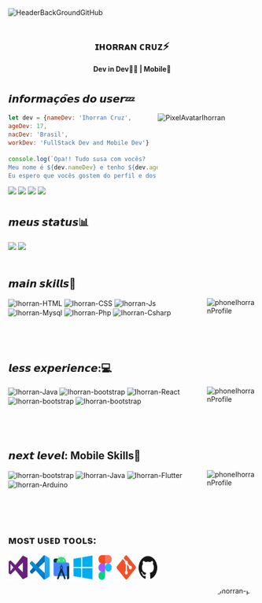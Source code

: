 <img align="center" alt="HeaderBackGroundGitHub" src="https://user-images.githubusercontent.com/92957629/208683575-d6ed4676-6a33-4adf-bad3-96d5b6601a6f.png" />
<br><br>


<h2 align="center"><b>ɪʜᴏʀʀᴀɴ ᴄʀᴜᴢ⚡</b></h2>
<p align="center"><b> Dev in Dev👨‍💻 | Mobile📱</b></p>

#

## 𝙞𝙣𝙛𝙤𝙧𝙢𝙖𝙘̧𝙤̃𝙚𝙨 𝙙𝙤 𝙪𝙨𝙚𝙧💤
<img src="https://user-images.githubusercontent.com/92957629/208686339-a1487ee5-a983-45ba-94c2-8c1d738d5f59.png" alt="PixelAvatarIhorran" style="width: 200px" align="right" />

```javascript
let dev = {nameDev: 'Ihorran Cruz',
ageDev: 17,
nacDev: 'Brasil',
workDev: 'FullStack Dev and Mobile Dev'}

console.log(`Opa!! Tudo susa com vocês?
Meu nome é ${dev.nameDev} e tenho ${dev.ageDev} anos, sou do ${dev.nacDev}! E estou estudando para ser um ${dev.workDev}, 
Eu espero que vocês gostem do perfil e dos projetos!!😁`)
```

<a href="https://www.instagram.com/iho.code/" target="_blank"><img src="https://img.shields.io/badge/-Instagram-%23E4405F?style=for-the-badge&logo=instagram&logoColor=white" target="_blank"></a> 
<a href="https://www.linkedin.com/in/ihorran-cruz-916647244/" target="_blank"><img src="https://img.shields.io/badge/LinkedIn-0077B5?style=for-the-badge&logo=linkedin&logoColor=white" target="_blank"></a>
<a href="https://stackoverflow.com/users/19498229/ihorran-cruz" target="_blank"><img src="https://img.shields.io/badge/Stack_Overflow-FE7A16?style=for-the-badge&logo=stack-overflow&logoColor=white" target="_blank"></a>
<a href="https://twitter.com/ihorran3" target="_blank"><img src="https://img.shields.io/badge/Twitter-1DA1F2?style=for-the-badge&logo=twitter&logoColor=white" target="_blank"></a> 

#

## 𝙢𝙚𝙪𝙨 𝙨𝙩𝙖𝙩𝙪𝙨📊
<img height="160em" src="https://github-readme-stats.vercel.app/api?username=ihorrandev&show_icons=true&theme=github_dark&include_all_commits=true&count_private=true" align="center"/>  <img height="160em" src="https://github-readme-stats.vercel.app/api/top-langs/?username=ihorrandev&layout=compact&langs_count=7&theme=github_dark" align="center"/>
<br><br>
#


## 𝙢𝙖𝙞𝙣 𝙨𝙠𝙞𝙡𝙡𝙨🏅
<img src="https://user-images.githubusercontent.com/92957629/208699330-399d891f-a49d-48de-bbad-a339716ca748.png" alt="phoneIhorranProfile" style="width: 100px" align="right"/>

<img align="center" alt="Ihorran-HTML" src="https://img.shields.io/badge/HTML5-E34F26?style=for-the-badge&logo=html5&logoColor=white">  <img align="center" alt="Ihorran-CSS" src="https://img.shields.io/badge/CSS3-1572B6?style=for-the-badge&logo=css3&logoColor=white">  <img align="center" alt="Ihorran-Js" src="https://img.shields.io/badge/JavaScript-F7DF1E?style=for-the-badge&logo=javascript&logoColor=black"> <img align="center" alt="Ihorran-Mysql" src="https://img.shields.io/badge/MySQL-00000F?style=for-the-badge&logo=mysql&logoColor=white">  <img align="center" alt="Ihorran-Php" src="https://img.shields.io/badge/PHP-777BB4?style=for-the-badge&logo=php&logoColor=white"> <img align="center" alt="Ihorran-Csharp" src="https://img.shields.io/badge/C%23-239120?style=for-the-badge&logo=c-sharp&logoColor=white">
<br><br><br><br>

#

## 𝙡𝙚𝙨𝙨 𝙚𝙭𝙥𝙚𝙧𝙞𝙚𝙣𝙘𝙚:💻
<img src="https://user-images.githubusercontent.com/92957629/208698926-d27dcb9b-9904-4be7-b94f-e08355dfb889.png" alt="phoneIhorranProfile" style="width: 100px" align="right"/>

<img align="center" alt="Ihorran-Java" src="https://img.shields.io/badge/Java-ED8B00?style=for-the-badge&logo=java&logoColor=white">    <img align="center" alt="Ihorran-bootstrap" src="https://img.shields.io/badge/.NET-5C2D91?style=for-the-badge&logo=.net&logoColor=white">  <img align="center" alt="Ihorran-React" src="https://img.shields.io/badge/React-20232A?style=for-the-badge&logo=react&logoColor=61DAFB">  <img align="center" alt="Ihorran-bootstrap" src="https://img.shields.io/badge/Bootstrap-563D7C?style=for-the-badge&logo=bootstrap&logoColor=white"> <img align="center" alt="Ihorran-bootstrap" src="https://img.shields.io/badge/python-3670A0?style=for-the-badge&logo=python&logoColor=ffdd54">
<br><br><br><br>
#


## 𝙣𝙚𝙭𝙩 𝙡𝙚𝙫𝙚𝙡: Mobile Skills📱

<img src="https://user-images.githubusercontent.com/92957629/208686349-61ad441e-3754-4872-906c-d33f67b95bc2.png" alt="phoneIhorranProfile" style="width: 100px" align="right"/>

<img align="center" alt="Ihorran-bootstrap" src="https://img.shields.io/badge/React_Native-20232A?style=for-the-badge&logo=react&logoColor=61DAFB">  <img align="center" alt="Ihorran-Java" src="https://img.shields.io/badge/kotlin-%237F52FF.svg?style=for-the-badge&logo=kotlin&logoColor=white">  <img align="center" alt="Ihorran-Flutter" src="https://img.shields.io/badge/Flutter-02569B?style=for-the-badge&logo=flutter&logoColor=white"> <img align="center" alt="Ihorran-Arduino" src="https://img.shields.io/badge/Arduino_IDE-00979D?style=for-the-badge&logo=arduino&logoColor=white"> 
<br><br><br><br>

#

## ᴍᴏsᴛ ᴜsᴇᴅ ᴛᴏᴏʟs:
<img align="center" alt="Ihorran-VisualStudio" height="50" width="40" src="https://raw.githubusercontent.com/devicons/devicon/2ae2a900d2f041da66e950e4d48052658d850630/icons/visualstudio/visualstudio-plain.svg"> <img align="center" alt="Ihorran-Vscode" height="50" width="40" src="https://raw.githubusercontent.com/devicons/devicon/2ae2a900d2f041da66e950e4d48052658d850630/icons/vscode/vscode-original.svg"> <img align="center" alt="Ihorran-Js" height="50" width="40" src="https://raw.githubusercontent.com/devicons/devicon/1119b9f84c0290e0f0b38982099a2bd027a48bf1/icons/androidstudio/androidstudio-original.svg"> <img align="center" alt="Ihorran-Windows" height="50" width="40" src="https://raw.githubusercontent.com/devicons/devicon/1119b9f84c0290e0f0b38982099a2bd027a48bf1/icons/windows8/windows8-original.svg"> <img align="center" alt="Ihorran-Figma" height="50" width="40" src="https://raw.githubusercontent.com/devicons/devicon/1119b9f84c0290e0f0b38982099a2bd027a48bf1/icons/figma/figma-original.svg">  <img align="center" alt="Ihorran-Git" height="50" width="40" src="https://raw.githubusercontent.com/devicons/devicon/1119b9f84c0290e0f0b38982099a2bd027a48bf1/icons/git/git-original.svg">  <img align="center" alt="Ihorran-Github" height="50" width="40" src="https://raw.githubusercontent.com/devicons/devicon/1119b9f84c0290e0f0b38982099a2bd027a48bf1/icons/github/github-original.svg">

<img align="right" alt="ihorran-pic" height="150" style="border-radius:50px;" src="https://user-images.githubusercontent.com/92957629/156885082-2311a942-b5a3-4163-9ad8-8efcac0fca55.gif">

